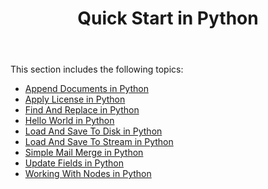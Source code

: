 ﻿---
title: Quick Start in Python
second_title: Aspose.Words for Java
articleTitle: Quick Start in Python
linktitle: Quick Start in Python
description: "Python: Quick Start Aspose.Words for Java."
type: docs
weight: 10
url: /java/quick-start-in-python/
---

This section includes the following topics: 

- [Append Documents in Python](/words/java/append-documents-in-python/)
- [Apply License in Python](/words/java/apply-license-in-python/)
- [Find And Replace in Python](/words/java/find-and-replace-in-python/)
- [Hello World in Python](/words/java/hello-world-in-python/)
- [Load And Save To Disk in Python](/words/java/load-and-save-to-disk-in-python/)
- [Load And Save To Stream in Python](/words/java/load-and-save-to-stream-in-python/)
- [Simple Mail Merge in Python](/words/java/simple-mail-merge-in-python/)
- [Update Fields in Python](/words/java/update-fields-in-python/)
- [Working With Nodes in Python](/words/java/working-with-nodes-in-python/)
